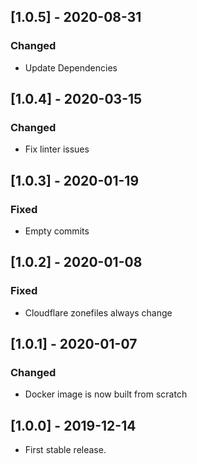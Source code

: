 ## [1.0.5] - 2020-08-31
### Changed
- Update Dependencies

## [1.0.4] - 2020-03-15
### Changed
- Fix linter issues

## [1.0.3] - 2020-01-19
### Fixed
- Empty commits

## [1.0.2] - 2020-01-08
### Fixed
- Cloudflare zonefiles always change

## [1.0.1] - 2020-01-07
### Changed
- Docker image is now built from scratch

## [1.0.0] - 2019-12-14
- First stable release.